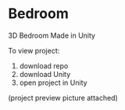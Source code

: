 # Bedroom
3D Bedroom Made in Unity

To view project:
  1) download repo
  2) download Unity
  2) open project in Unity
  
(project preview picture attached)
